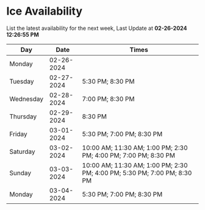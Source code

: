 # Ice Availability

List the latest availability for the next week, Last Update at **02-26-2024 12:26:55 PM**

| Day         | Date        | Times       |
| ----------- | ----------- | ----------- |
|Monday|02-26-2024||
|Tuesday|02-27-2024|5:30 PM; 8:30 PM|
|Wednesday|02-28-2024|7:00 PM; 8:30 PM|
|Thursday|02-29-2024|8:30 PM|
|Friday|03-01-2024|5:30 PM; 7:00 PM; 8:30 PM|
|Saturday|03-02-2024|10:00 AM; 11:30 AM; 1:00 PM; 2:30 PM; 4:00 PM; 7:00 PM; 8:30 PM|
|Sunday|03-03-2024|10:00 AM; 11:30 AM; 1:00 PM; 2:30 PM; 4:00 PM; 5:30 PM; 7:00 PM; 8:30 PM|
|Monday|03-04-2024|5:30 PM; 7:00 PM; 8:30 PM|
